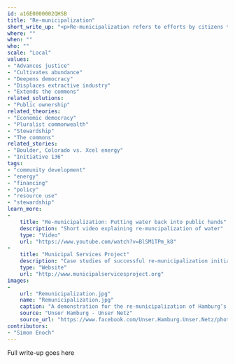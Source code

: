 ```yaml
---
id: a16E0000002QHSB
title: "Re-municipalization"
short_write_up: "<p>Re-municipalization refers to efforts by citizens to reverse the privatization of local services. It is most closely associated with movements to return local water services to public control, but can also include other important local services such as waste management, recycling, and energy generation. Significant examples of re-municipalization include cities like Paris and Buenos Aires, where previous private control of local water by transnationals Suez and Veolia resulted in soaring water fees, reduced access, crumbling infrastructure and poorer water quality. Re-municipalization represents an important challenge to neoliberalism because it repudiates the supposed superiority of private ownership and control of public goods, and shows that public utilities lost to privatization can, with concerted citizen action, be reclaimed.</p>"
where: ""
when: ""
who: ""
scale: "Local"
values:
- "Advances justice"
- "Cultivates abundance"
- "Deepens democracy"
- "Displaces extractive industry"
- "Extends the commons"
related_solutions:
- "Public ownership"
related_theories:
- "Economic democracy"
- "Pluralist commonwealth"
- "Stewardship"
- "The commons"
related_stories:
- "Boulder, Colorado vs. Xcel energy"
- "Initiative 136"
tags:
- "community development"
- "energy"
- "financing"
- "policy"
- "resource use"
- "stewardship"
learn_more:
-
    title: "Re-municipalization: Putting water back into public hands"
    description: "Short video explaining re-muncipalization of water"
    type: "Video"
    url: "https://www.youtube.com/watch?v=BlSM1TPm_k8"
-
    title: "Municipal Services Project"
    description: "Case studies of successful re-municipalization initiatives"
    type: "Website"
    url: "http://www.municipalservicesproject.org"
images:
-
    url: "Remunicipalization.jpg"
    name: "Remunicipalization.jpg"
    caption: "A demonstration for the re-municipalization of Hamburg’s energy utilities by the Our Hamburg—Our Grid coalition."
    source: "Unser Hamburg - Unser Netz"
    source_url: "https://www.facebook.com/Unser.Hamburg.Unser.Netz/photos/pb.100240010029504.-2207520000.1410669283./540053689381465/?type=3&theater"
contributors:
- "Simon Enoch"
---
```

Full write-up goes here

